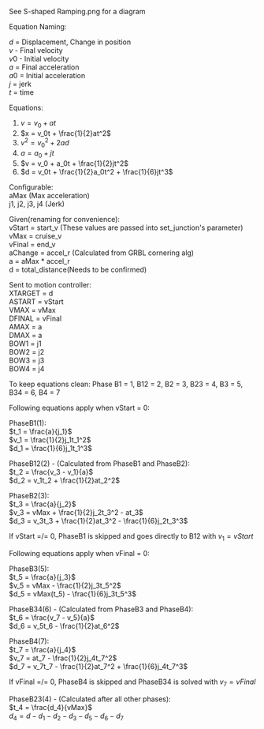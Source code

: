 See S-shaped Ramping.png for a diagram

Equation Naming:

$d$ = Displacement, Change in position<br />
$v$ - Final velocity<br />
$v0$ - Initial velocity<br />
$a$ = Final acceleration<br />
$a0$ = Initial acceleration<br />
$j$ = jerk<br />
$t$ = time

Equations:
1) $v = v_0 + at$
2) $x = v_0t + \frac{1}{2}at^2$
3) $v^2 = v_0^2 + 2ad$
4) $a = a_0 + jt$
5) $v = v_0 + a_0t + \frac{1}{2}jt^2$
6) $d = v_0t + \frac{1}{2}a_0t^2 + \frac{1}{6}jt^3$

Configurable:<br />
aMax (Max acceleration)<br />
j1, j2, j3, j4 (Jerk)

Given(renaming for convenience):<br />
vStart = start_v (These values are passed into set_junction's parameter)<br />
vMax = cruise_v<br />
vFinal = end_v<br />
aChange = accel_r (Calculated from GRBL cornering alg) <br />
a = aMax * accel_r<br />
d = total_distance(Needs to be confirmed)

Sent to motion controller:<br />
XTARGET = d <br />
ASTART = vStart<br />
VMAX = vMax<br />
DFINAL = vFinal<br />
AMAX = a<br />
DMAX = a<br />
BOW1 = j1<br />
BOW2 = j2<br />
BOW3 = j3<br />
BOW4 = j4

To keep equations clean: Phase B1 = 1, B12 = 2, B2 = 3, B23 = 4, B3 = 5, B34 = 6, B4 = 7

Following equations apply when vStart = 0:

PhaseB1(1):<br />
$t_1 = \frac{a}{j_1}$<br />
$v_1 = \frac{1}{2}j_1t_1^2$<br />
$d_1 = \frac{1}{6}j_1t_1^3$

PhaseB12(2) - (Calculated from PhaseB1 and PhaseB2):<br />
$t_2 = \frac{v_3 - v_1}{a}$<br />
$d_2 = v_1t_2 + \frac{1}{2}at_2^2$

PhaseB2(3):<br />
$t_3 = \frac{a}{j_2}$<br />
$v_3 = vMax + \frac{1}{2}j_2t_3^2 - at_3$ <br />
$d_3 = v_3t_3 + \frac{1}{2}at_3^2 - \frac{1}{6}j_2t_3^3$

If vStart =/= 0, PhaseB1 is skipped and goes directly to B12 with $v_1 = vStart$


Following equations apply when vFinal = 0:

PhaseB3(5):<br />
$t_5 = \frac{a}{j_3}$<br />
$v_5 = vMax - \frac{1}{2}j_3t_5^2$<br />
$d_5 = vMax(t_5) - \frac{1}{6}j_3t_5^3$

PhaseB34(6) - (Calculated from PhaseB3 and PhaseB4):<br />
$t_6 = \frac{v_7 - v_5}{a}$<br />
$d_6 = v_5t_6 - \frac{1}{2}at_6^2$

PhaseB4(7):<br />
$t_7 = \frac{a}{j_4}$<br />
$v_7 = at_7 - \frac{1}{2}j_4t_7^2$ <br />
$d_7 = v_7t_7 - \frac{1}{2}at_7^2 + \frac{1}{6}j_4t_7^3$

If vFinal =/= 0, PhaseB4 is skipped and PhaseB34 is solved with $v_7 = vFinal$


PhaseB23(4) - (Calculated after all other phases):<br />
$t_4 = \frac{d_4}{vMax}$<br />
$d_4 = d - d_1 - d_2 - d_3 - d_5 - d_6 - d_7$ 